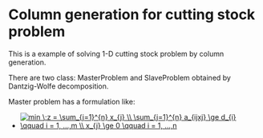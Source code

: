 # Column generation for cutting stock problem
This is a example of solving 1-D cutting stock problem by column generation.


There are two class: MasterProblem and SlaveProblem obtained by Dantzig-Wolfe decomposition.

Master problem has a formulation like:
- <a href="https://www.codecogs.com/eqnedit.php?latex=min&space;\;z&space;=&space;\sum_{j=1}^{n}&space;x_{j}&space;\\&space;\sum_{j=1}^{n}&space;a_{ijxj}&space;\ge&space;d_{i}&space;\qquad&space;i&space;=&space;1,&space;...,m&space;\\&space;x_{j}&space;\ge&space;0&space;\qquad&space;i&space;=&space;1,&space;...,n" target="_blank"><img src="https://latex.codecogs.com/gif.latex?min&space;\;z&space;=&space;\sum_{j=1}^{n}&space;x_{j}&space;\\&space;\sum_{j=1}^{n}&space;a_{ijxj}&space;\ge&space;d_{i}&space;\qquad&space;i&space;=&space;1,&space;...,m&space;\\&space;x_{j}&space;\ge&space;0&space;\qquad&space;i&space;=&space;1,&space;...,n" title="min \;z = \sum_{j=1}^{n} x_{j} \\ \sum_{j=1}^{n} a_{ijxj} \ge d_{i} \qquad i = 1, ...,m \\ x_{j} \ge 0 \qquad i = 1, ...,n" /></a>

